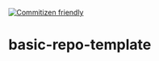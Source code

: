 [![Commitizen friendly](https://img.shields.io/badge/commitizen-friendly-brightgreen.svg)](http://commitizen.github.io/cz-cli/)

# basic-repo-template
